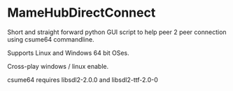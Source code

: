 # MameHubDirectConnect
Short and straight forward python GUI script 
to help peer 2 peer connection using csume64 commandline.

Supports Linux and Windows 64 bit OSes.

Cross-play windows / linux enable.

csume64 requires libsdl2-2.0.0 and libsdl2-ttf-2.0-0

